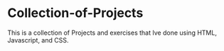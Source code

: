 # Collection-of-Projects
This is a collection of Projects and exercises that Ive done using HTML, Javascript, and CSS.
